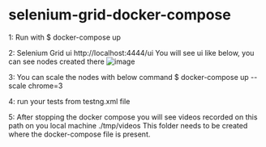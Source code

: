 # selenium-grid-docker-compose

1: Run with
   $ docker-compose up
	 
2: Selenium Grid ui
    http://localhost:4444/ui
    You will see ui like below, you can see nodes created there
![image](https://github.com/atulchavan10000/selenium-grid-docker-compose/assets/16905901/d12d496f-d0d1-44a2-a080-d61691a862ad)


3: You can scale the nodes with below command
   $ docker-compose up --scale chrome=3

4: run your tests from testng.xml file

5: After stopping the docker compose you will see videos recorded on this path on you local machine
./tmp/videos
This folder needs to be created where the docker-compose file is present.
